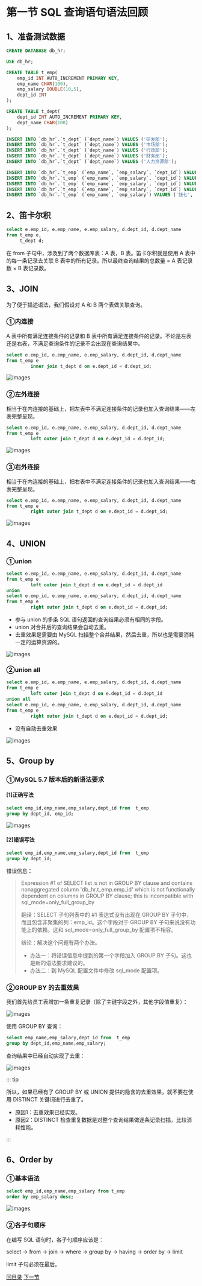 

# 第一节 SQL 查询语句语法回顾

## 1、准备测试数据

```sql
CREATE DATABASE db_hr;

USE db_hr;

CREATE TABLE t_emp(
	emp_id INT AUTO_INCREMENT PRIMARY KEY,
	emp_name CHAR(100),
	emp_salary DOUBLE(10,5),
	dept_id INT
);

CREATE TABLE t_dept(
	dept_id INT AUTO_INCREMENT PRIMARY KEY,
	dept_name CHAR(100)
);

INSERT INTO `db_hr`.`t_dept` (`dept_name`) VALUES ('研发部');
INSERT INTO `db_hr`.`t_dept` (`dept_name`) VALUES ('市场部');
INSERT INTO `db_hr`.`t_dept` (`dept_name`) VALUES ('行政部');
INSERT INTO `db_hr`.`t_dept` (`dept_name`) VALUES ('财务部');
INSERT INTO `db_hr`.`t_dept` (`dept_name`) VALUES ('人力资源部');

INSERT INTO `db_hr`.`t_emp` (`emp_name`, `emp_salary`, `dept_id`) VALUES ('张三', '1000.00', '1');
INSERT INTO `db_hr`.`t_emp` (`emp_name`, `emp_salary`, `dept_id`) VALUES ('李四', '1100.00', '2');
INSERT INTO `db_hr`.`t_emp` (`emp_name`, `emp_salary`, `dept_id`) VALUES ('王五', '1000.00', '1');
INSERT INTO `db_hr`.`t_emp` (`emp_name`, `emp_salary`, `dept_id`) VALUES ('赵六', '2000.00', '3');
INSERT INTO `db_hr`.`t_emp` (`emp_name`, `emp_salary`) VALUES ('钱七', '5000.00');
```



## 2、笛卡尔积

```sql
select e.emp_id, e.emp_name, e.emp_salary, d.dept_id, d.dept_name
from t_emp e,
     t_dept d;
```

在 from 子句中，涉及到了两个数据库表：A 表，B 表。笛卡尔积就是使用 A 表中的每一条记录去关联 B 表中的所有记录。所以最终查询结果的总数量 = A 表记录数 × B 表记录数。



## 3、JOIN

为了便于描述语法，我们假设对 A 和 B 两个表做关联查询。



### ①内连接

A 表中所有满足连接条件的记录和 B 表中所有满足连接条件的记录。不论是左表还是右表，不满足查询条件的记录不会出现在查询结果中。

```sql
select e.emp_id, e.emp_name, e.emp_salary, d.dept_id, d.dept_name
from t_emp e
         inner join t_dept d on e.dept_id = d.dept_id;
```

![images](./images/img002.png)



### ②左外连接

相当于在内连接的基础上，把左表中不满足连接条件的记录也加入查询结果——左表完整呈现。

```sql
select e.emp_id, e.emp_name, e.emp_salary, d.dept_id, d.dept_name
from t_emp e
         left outer join t_dept d on e.dept_id = d.dept_id;
```

![images](./images/img003.png)



### ③右外连接

相当于在内连接的基础上，把右表中不满足连接条件的记录也加入查询结果——右表完整呈现。

```sql
select e.emp_id, e.emp_name, e.emp_salary, d.dept_id, d.dept_name
from t_emp e
         right outer join t_dept d on e.dept_id = d.dept_id;
```

![images](./images/img004.png)



## 4、UNION

### ①union

```sql
select e.emp_id, e.emp_name, e.emp_salary, d.dept_id, d.dept_name
from t_emp e
         left outer join t_dept d on e.dept_id = d.dept_id
union
select e.emp_id, e.emp_name, e.emp_salary, d.dept_id, d.dept_name
from t_emp e
         right outer join t_dept d on e.dept_id = d.dept_id;
```

- 参与 union 的多条 SQL 语句返回的查询结果必须有相同的字段。
- union 对合并后的查询结果会自动去重。
- 去重效果是需要由 MySQL 扫描整个合并结果，然后去重，所以也是需要消耗一定的运算资源的。

![images](./images/img006.png)



### ②union all

```sql
select e.emp_id, e.emp_name, e.emp_salary, d.dept_id, d.dept_name
from t_emp e
         left outer join t_dept d on e.dept_id = d.dept_id
union all
select e.emp_id, e.emp_name, e.emp_salary, d.dept_id, d.dept_name
from t_emp e
         right outer join t_dept d on e.dept_id = d.dept_id;
```

- 没有自动去重效果

![images](./images/img005.png)



## 5、Group by

### ①MySQL 5.7 版本后的新语法要求

#### [1]正确写法

```sql
select emp_id,emp_name,emp_salary,dept_id from  t_emp
group by dept_id, emp_id;
```

![images](./images/img007.png)



#### [2]错误写法

```sql
select emp_id,emp_name,emp_salary,dept_id from  t_emp
group by dept_id;
```



错误信息：

> Expression #1 of SELECT list is not in GROUP BY clause and contains nonaggregated column 'db_hr.t_emp.emp_id' which is not functionally dependent on columns in GROUP BY clause; this is incompatible with sql_mode=only_full_group_by
>
> 翻译：SELECT 子句列表中的 #1 表达式没有出现在 GROUP BY 子句中，而且包含非聚集的列：emp_id。这个字段对于 GROUP BY 子句来说没有功能上的依赖。这和 sql_mode=only_full_group_by 配置项不相容。
>
> 结论：解决这个问题有两个办法。
>
> - 办法一：将错误信息中提到的第一个字段加入 GROUP BY 子句。这也是新的语法要求建议的。
> - 办法二：到 MySQL 配置文件中修改 sql_mode 配置项。



### ②GROUP BY 的去重效果

我们首先给员工表增加一条重复记录（除了主键字段之外，其他字段值重复）：

![images](./images/img008.png)



使用 GROUP BY 查询：

```sql
select emp_name,emp_salary,dept_id from  t_emp
group by dept_id,emp_name,emp_salary;
```



查询结果中已经自动实现了去重：

![images](./images/img009.png)



::: tip

所以，如果已经有了 GROUP BY 或 UNION 提供的隐含的去重效果，就不要在使用 DISTINCT 关键词进行去重了。

- 原因1：去重效果已经实现。
- 原因2：DISTINCT 检查重复数据是对整个查询结果做逐条记录扫描，比较消耗性能。

:::



## 6、Order by

### ①基本语法

```sql
select emp_id,emp_name,emp_salary from t_emp
order by emp_salary desc;
```

![images](./images/img010.png)



### ②各子句顺序

在编写 SQL 语句时，各子句顺序应该是：

select →  from → join → where → group by → having → order by →  limit

limit 子句必须在最后。



[回目录](index.html) [下一节](verse02.html)
